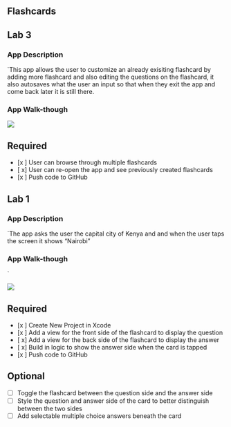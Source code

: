 ## Flashcards



## Lab 3

### App Description
`This app allows the user to customize an already exisiting flashcard by adding more flashcard and also editing the questions on the flashcard, it also autosaves what the user an input so that when they exit the app and come back later it is still there.

### App Walk-though


  ![](https://i.imgur.com/FG2y1vp.gif)
  



## Required
- [x ] User can browse through multiple flashcards
- [ x] User can re-open the app and see previously created flashcards
- [x ] Push code to GitHub

## Lab 1

### App Description
`The app asks the user the capital city of Kenya and and when the user taps the screen it shows “Nairobi”

### App Walk-though
`

 ![](https://i.imgur.com/Yx2tRS7.gif)


## Required
- [x ] Create New Project in Xcode
- [x ] Add a view for the front side of the flashcard to display the question
- [ x] Add a view for the back side of the flashcard to display the answer
- [ x] Build in logic to show the answer side when the card is tapped
- [x ] Push code to GitHub
## Optional
- [ ] Toggle the flashcard between the question side and the answer side
- [ ] Style the question and answer side of the card to better distinguish between the two sides
- [ ] Add selectable multiple choice answers beneath the card

